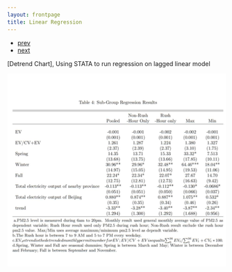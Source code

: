 ```yaml
---
layout: frontpage
title: Linear Regression
---
```


<div class="navbar">
  <div class="navbar-inner">
      <ul class="nav">
          <li><a href="geneticmaps_fig3.html">prev</a></li>
          <li><a href="tian2016_fig4.html">next</a></li>
      </ul>
  </div>
</div>

[Detrend  Chart], Using STATA to  run regression  on  lagged  linear  model


[![R/qtlcharts example](../../assets/bigpublpics/1.png)](http://kbroman.org/qtlcharts/example/2.html)

